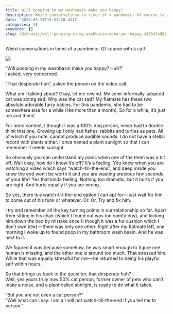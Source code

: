 ```yaml
---
title: Will pooping in my washbasin make you happy?
description: Weird conversations in times of a pandemic. Of course to a cat!
date: '2020-05-21T15:51:28.431Z'
categories: []
keywords: []
slug: /@chhavii/will-pooping-in-my-washbasin-make-you-happy-432847e982fc
---
```


Weird conversations in times of a pandemic. Of course with a cat!

![](https://cdn-images-1.medium.com/max/800/1*EQ-S3ZQ--0zTuVqxiqzWqw.jpeg)

“Will pooping in my washbasin make you happy? Huh?”  
I asked, very concerned.

“That desperate huh”, asked the person on the video call.

What am I talking about? Okay, let me rewind. My semi-informally-adopted cat was acting sad. Why was the cat sad? My flatmate has these two absolute adorable furry babies. For this pandemic, she had to be somewhere else for a while (like more than a month). So for a while, it’s just me and them!

For more context, I thought I was a 100% dog person, never had to double think that one. Growing up I only had fishes, rabbits and turtles as pets. All of which if you note, cannot produce audible sounds. I do not have a stellar record with plants either. I once named a plant sunlight so that I can remember it needs sunlight.

So obviously you can understand my panic when one of the them was a bit off. Well okay, how do I know it’s off? It’s a feeling. You know when you are watching a video which says “watch-till-the-end”, and deep inside you know the end won’t be worth it and you are wasting precious few seconds of your life? Yes that kinda feeling. Nothing too dramatic, but it hurts if you are right. And hurts equally if you are wrong.

So yes, there is a watch-till-the-end option I can opt for — just wait for him to come out of his funk or whatever. Or. Or. Try and fix him.

I try and remember all the key turning points in our relationship so far. Apart from sitting in his chair (which I found out was too comfy btw), and kicking him down the bed by mistake once (I though it was a fur cushion which I don’t own btw) — there was only one other. Right after my flatmate left, one morning I woke up to found poop in my bathroom wash basin. And he was next to it.

We figured it was because somehow, he was smart enough to figure one human is missing, and the other one is around too much. That stressed him. While that was equally stressful for me — he returned to being his playful self within hours.

So that brings us back to the question, that desperate huh?  
Well, yes yours truly now 50% cat person, former owner of pets who can’t make a noise, and a plant called sunlight, is ready to do what it takes.

“But you are not even a cat person?”  
“Well what can I say. I am a I will not watch-till-the-end if you tell me to person.”